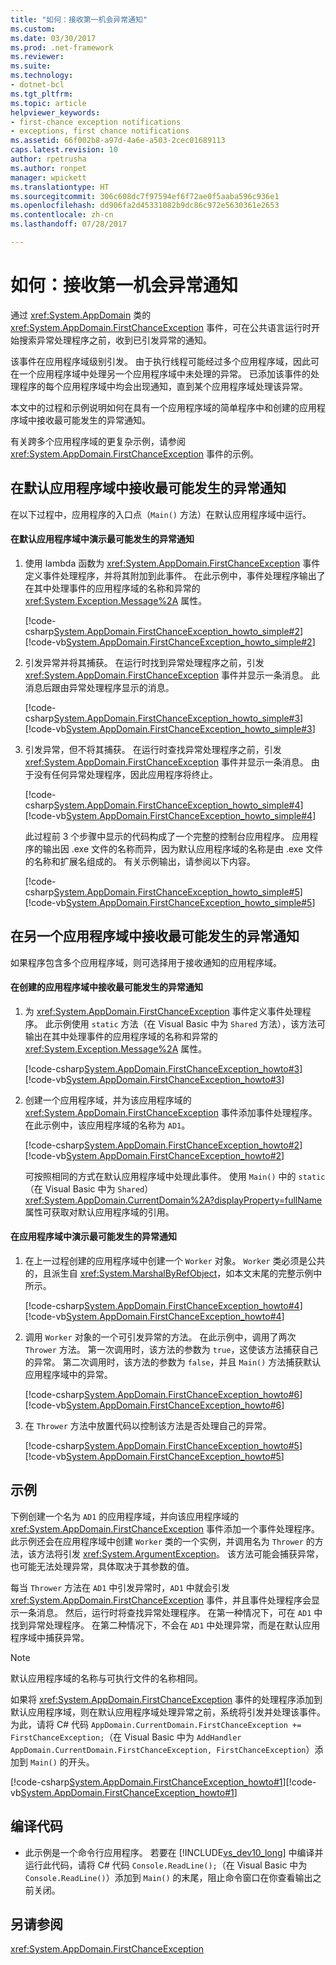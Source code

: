 ```yaml
---
title: "如何：接收第一机会异常通知"
ms.custom: 
ms.date: 03/30/2017
ms.prod: .net-framework
ms.reviewer: 
ms.suite: 
ms.technology:
- dotnet-bcl
ms.tgt_pltfrm: 
ms.topic: article
helpviewer_keywords:
- first-chance exception notifications
- exceptions, first chance notifications
ms.assetid: 66f002b8-a97d-4a6e-a503-2cec01689113
caps.latest.revision: 10
author: rpetrusha
ms.author: ronpet
manager: wpickett
ms.translationtype: HT
ms.sourcegitcommit: 306c608dc7f97594ef6f72ae0f5aaba596c936e1
ms.openlocfilehash: dd906fa2d45331082b9dc86c972e5630361e2653
ms.contentlocale: zh-cn
ms.lasthandoff: 07/28/2017

---
```

# <a name="how-to-receive-first-chance-exception-notifications"></a>如何：接收第一机会异常通知
通过 <xref:System.AppDomain> 类的 <xref:System.AppDomain.FirstChanceException> 事件，可在公共语言运行时开始搜索异常处理程序之前，收到已引发异常的通知。  
  
 该事件在应用程序域级别引发。 由于执行线程可能经过多个应用程序域，因此可在一个应用程序域中处理另一个应用程序域中未处理的异常。 已添加该事件的处理程序的每个应用程序域中均会出现通知，直到某个应用程序域处理该异常。  
  
 本文中的过程和示例说明如何在具有一个应用程序域的简单程序中和创建的应用程序域中接收最可能发生的异常通知。  
  
 有关跨多个应用程序域的更复杂示例，请参阅 <xref:System.AppDomain.FirstChanceException> 事件的示例。  
  
## <a name="receiving-first-chance-exception-notifications-in-the-default-application-domain"></a>在默认应用程序域中接收最可能发生的异常通知  
 在以下过程中，应用程序的入口点（`Main()` 方法）在默认应用程序域中运行。  
  
#### <a name="to-demonstrate-first-chance-exception-notifications-in-the-default-application-domain"></a>在默认应用程序域中演示最可能发生的异常通知  
  
1.  使用 lambda 函数为 <xref:System.AppDomain.FirstChanceException> 事件定义事件处理程序，并将其附加到此事件。 在此示例中，事件处理程序输出了在其中处理事件的应用程序域的名称和异常的 <xref:System.Exception.Message%2A> 属性。  
  
     [!code-csharp[System.AppDomain.FirstChanceException_howto_simple#2](../../../samples/snippets/csharp/VS_Snippets_CLR_System/system.appdomain.firstchanceexception_howto_simple/cs/example.cs#2)][!code-vb[System.AppDomain.FirstChanceException_howto_simple#2](../../../samples/snippets/visualbasic/VS_Snippets_CLR_System/system.appdomain.firstchanceexception_howto_simple/vb/example.vb#2)]  
  
2.  引发异常并将其捕获。 在运行时找到异常处理程序之前，引发 <xref:System.AppDomain.FirstChanceException> 事件并显示一条消息。 此消息后跟由异常处理程序显示的消息。  
  
     [!code-csharp[System.AppDomain.FirstChanceException_howto_simple#3](../../../samples/snippets/csharp/VS_Snippets_CLR_System/system.appdomain.firstchanceexception_howto_simple/cs/example.cs#3)][!code-vb[System.AppDomain.FirstChanceException_howto_simple#3](../../../samples/snippets/visualbasic/VS_Snippets_CLR_System/system.appdomain.firstchanceexception_howto_simple/vb/example.vb#3)]  
  
3.  引发异常，但不将其捕获。 在运行时查找异常处理程序之前，引发 <xref:System.AppDomain.FirstChanceException> 事件并显示一条消息。 由于没有任何异常处理程序，因此应用程序将终止。  
  
     [!code-csharp[System.AppDomain.FirstChanceException_howto_simple#4](../../../samples/snippets/csharp/VS_Snippets_CLR_System/system.appdomain.firstchanceexception_howto_simple/cs/example.cs#4)][!code-vb[System.AppDomain.FirstChanceException_howto_simple#4](../../../samples/snippets/visualbasic/VS_Snippets_CLR_System/system.appdomain.firstchanceexception_howto_simple/vb/example.vb#4)]  
  
     此过程前 3 个步骤中显示的代码构成了一个完整的控制台应用程序。 应用程序的输出因 .exe 文件的名称而异，因为默认应用程序域的名称是由 .exe 文件的名称和扩展名组成的。 有关示例输出，请参阅以下内容。  
  
     [!code-csharp[System.AppDomain.FirstChanceException_howto_simple#5](../../../samples/snippets/csharp/VS_Snippets_CLR_System/system.appdomain.firstchanceexception_howto_simple/cs/example.cs#5)][!code-vb[System.AppDomain.FirstChanceException_howto_simple#5](../../../samples/snippets/visualbasic/VS_Snippets_CLR_System/system.appdomain.firstchanceexception_howto_simple/vb/example.vb#5)]  
  
## <a name="receiving-first-chance-exception-notifications-in-another-application-domain"></a>在另一个应用程序域中接收最可能发生的异常通知  
 如果程序包含多个应用程序域，则可选择用于接收通知的应用程序域。  
  
#### <a name="to-receive-first-chance-exception-notifications-in-an-application-domain-that-you-create"></a>在创建的应用程序域中接收最可能发生的异常通知  
  
1.  为 <xref:System.AppDomain.FirstChanceException> 事件定义事件处理程序。 此示例使用 `static` 方法（在 Visual Basic 中为 `Shared` 方法），该方法可输出在其中处理事件的应用程序域的名称和异常的 <xref:System.Exception.Message%2A> 属性。  
  
     [!code-csharp[System.AppDomain.FirstChanceException_howto#3](../../../samples/snippets/csharp/VS_Snippets_CLR_System/system.appdomain.firstchanceexception_howto/cs/example.cs#3)][!code-vb[System.AppDomain.FirstChanceException_howto#3](../../../samples/snippets/visualbasic/VS_Snippets_CLR_System/system.appdomain.firstchanceexception_howto/vb/example.vb#3)]  
  
2.  创建一个应用程序域，并为该应用程序域的 <xref:System.AppDomain.FirstChanceException> 事件添加事件处理程序。 在此示例中，该应用程序域的名称为 `AD1`。  
  
     [!code-csharp[System.AppDomain.FirstChanceException_howto#2](../../../samples/snippets/csharp/VS_Snippets_CLR_System/system.appdomain.firstchanceexception_howto/cs/example.cs#2)][!code-vb[System.AppDomain.FirstChanceException_howto#2](../../../samples/snippets/visualbasic/VS_Snippets_CLR_System/system.appdomain.firstchanceexception_howto/vb/example.vb#2)]  
  
     可按照相同的方式在默认应用程序域中处理此事件。 使用 `Main()` 中的 `static`（在 Visual Basic 中为 `Shared`）<xref:System.AppDomain.CurrentDomain%2A?displayProperty=fullName> 属性可获取对默认应用程序域的引用。  
  
#### <a name="to-demonstrate-first-chance-exception-notifications-in-the-application-domain"></a>在应用程序域中演示最可能发生的异常通知  
  
1.  在上一过程创建的应用程序域中创建一个 `Worker` 对象。 `Worker` 类必须是公共的，且派生自 <xref:System.MarshalByRefObject>，如本文末尾的完整示例中所示。  
  
     [!code-csharp[System.AppDomain.FirstChanceException_howto#4](../../../samples/snippets/csharp/VS_Snippets_CLR_System/system.appdomain.firstchanceexception_howto/cs/example.cs#4)][!code-vb[System.AppDomain.FirstChanceException_howto#4](../../../samples/snippets/visualbasic/VS_Snippets_CLR_System/system.appdomain.firstchanceexception_howto/vb/example.vb#4)]  
  
2.  调用 `Worker` 对象的一个可引发异常的方法。 在此示例中，调用了两次 `Thrower` 方法。 第一次调用时，该方法的参数为 `true`，这使该方法捕获自己的异常。 第二次调用时，该方法的参数为 `false`，并且 `Main()` 方法捕获默认应用程序域中的异常。  
  
     [!code-csharp[System.AppDomain.FirstChanceException_howto#6](../../../samples/snippets/csharp/VS_Snippets_CLR_System/system.appdomain.firstchanceexception_howto/cs/example.cs#6)][!code-vb[System.AppDomain.FirstChanceException_howto#6](../../../samples/snippets/visualbasic/VS_Snippets_CLR_System/system.appdomain.firstchanceexception_howto/vb/example.vb#6)]  
  
3.  在 `Thrower` 方法中放置代码以控制该方法是否处理自己的异常。  
  
     [!code-csharp[System.AppDomain.FirstChanceException_howto#5](../../../samples/snippets/csharp/VS_Snippets_CLR_System/system.appdomain.firstchanceexception_howto/cs/example.cs#5)][!code-vb[System.AppDomain.FirstChanceException_howto#5](../../../samples/snippets/visualbasic/VS_Snippets_CLR_System/system.appdomain.firstchanceexception_howto/vb/example.vb#5)]  
  
## <a name="example"></a>示例  
 下例创建一个名为 `AD1` 的应用程序域，并向该应用程序域的 <xref:System.AppDomain.FirstChanceException> 事件添加一个事件处理程序。 此示例还会在应用程序域中创建 `Worker` 类的一个实例，并调用名为 `Thrower` 的方法，该方法将引发 <xref:System.ArgumentException>。 该方法可能会捕获异常，也可能无法处理异常，具体取决于其参数的值。  
  
 每当 `Thrower` 方法在 `AD1` 中引发异常时，`AD1` 中就会引发 <xref:System.AppDomain.FirstChanceException> 事件，并且事件处理程序会显示一条消息。 然后，运行时将查找异常处理程序。 在第一种情况下，可在 `AD1` 中找到异常处理程序。 在第二种情况下，不会在 `AD1` 中处理异常，而是在默认应用程序域中捕获异常。  
  
> [!NOTE]
>  默认应用程序域的名称与可执行文件的名称相同。  
  
 如果将 <xref:System.AppDomain.FirstChanceException> 事件的处理程序添加到默认应用程序域，则在默认应用程序域处理异常之前，系统将引发并处理该事件。 为此，请将 C# 代码 `AppDomain.CurrentDomain.FirstChanceException += FirstChanceException;`（在 Visual Basic 中为 `AddHandler AppDomain.CurrentDomain.FirstChanceException, FirstChanceException`）添加到 `Main()` 的开头。  
  
 [!code-csharp[System.AppDomain.FirstChanceException_howto#1](../../../samples/snippets/csharp/VS_Snippets_CLR_System/system.appdomain.firstchanceexception_howto/cs/example.cs#1)][!code-vb[System.AppDomain.FirstChanceException_howto#1](../../../samples/snippets/visualbasic/VS_Snippets_CLR_System/system.appdomain.firstchanceexception_howto/vb/example.vb#1)]  
  
## <a name="compiling-the-code"></a>编译代码  
  
-   此示例是一个命令行应用程序。 若要在 [!INCLUDE[vs_dev10_long](../../../includes/vs-dev10-long-md.md)] 中编译并运行此代码，请将 C# 代码 `Console.ReadLine();`（在 Visual Basic 中为 `Console.ReadLine()`）添加到 `Main()` 的末尾，阻止命令窗口在你查看输出之前关闭。  
  
## <a name="see-also"></a>另请参阅  
 <xref:System.AppDomain.FirstChanceException>

